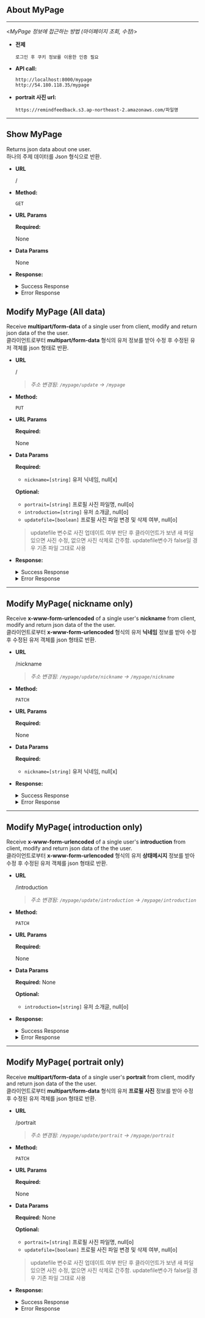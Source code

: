 ## About MyPage
----
  <_MyPage 정보에 접근하는 방법 (마이페이지 조회, 수정)_>
  
* **전제**
  ```
  로그인 후 쿠키 정보를 이용한 인증 필요
  ```

* **API call:**
  ```
  http://localhost:8000/mypage
  http://54.180.118.35/mypage
  ```


* **portrait 사진 url:**
  ```
  https://remindfeedback.s3.ap-northeast-2.amazonaws.com/파일명
  ```

---
**Show MyPage**
----
  Returns json data about one user.<br>
  하나의 주제 데이터를 Json 형식으로 반환.

* **URL**

  /

* **Method:**

  `GET`
  
*  **URL Params**

   **Required:**
 
    None

* **Data Params**

    None

* **Response:**
    <details>
    <summary>Success Response</summary>
    <div markdown="1">

    * **Code:** 200 <br />
    **Content:** 
    ```json
    {
        "success": true,
        "data": {
            "email": "marge@naver.com",
            "nickname": "marge3333",
            "portrait": "portrait-1575634780042.png",
            "introduction": "I am marge333"
        },
        "message": "마이페이지 조회 성공"
    }
  ```
    </div>
    </details>
    <details>
    <summary>Error Response</summary>
    <div markdown="1">

    * **Code:** 500 SERVER ERROR <br />
    **Content:** 
    ```json
    {
        "success": false,
        "data": "NONE",
        "message": "INTERNAL SERVER ERROR"
    }
    ```
    </div>
    </details>



**Modify MyPage (All data)**
----
  Receive **multipart/form-data** of a single user from client, modify and return json data of the the user. <br>
  클라이언트로부터 **multipart/form-data** 형식의 유저 정보를 받아 수정 후 수정된 유저 객체를 json 형태로 반환.

* **URL**

  /
  >*주소 변경됨: `/mypage/update` -> `/mypage`*

* **Method:**

  `PUT`
  
*  **URL Params**

   **Required:**
 
   None

* **Data Params**

    **Required:**
    * `nickname=[string]` 유저 닉네임, null[x]

    **Optional:**
    * `portrait=[string]` 프로필 사진 파일명, null[o]
    * `introduction=[string]` 유저 소개글, null[o]
    * `updatefile=[boolean]` 프로필 사진 파일 변경 및 삭제 여부, null[o]
    > updatefile 변수로 사진 업데이트 여부 판단 후 클라이언트가 보낸 새 파일 있으면 사진 수정, 없으면 사진 삭제로 간주함. updatefile변수가 false일 경우 기존 파일 그대로 사용

* **Response:**
    <details>
    <summary>Success Response</summary>
    <div markdown="1">

    * **Code:** 200 <br />
    **Content:** 유저 정보 수정 후 업데이트 된 유저 정보 json으로 리턴
    ```json
    {
        "success": false,
        "data": {
            "email": "marge@naver.com",
            "nickname": "marge222",
            "portrait": "portrait-1575637987835.png",
            "introduction": "I am marge344"
        },
        "message": "마이페이지 수정 성공"
    }
    ```
    </div>
    </details>
    <details>
    <summary>Error Response</summary>
    <div markdown="1">

    * **Code:** 403 FORBIDDEN : nickname 변수에 값이 없을 때 <br />
        **Content:** 
        ```json
        {
            "success": false,
            "data": "NONE",
            "message": "닉네임(nickname)은 반드시 입력해야 합니다."
        }
        ```

    * **Code:** 500 SERVER ERROR <br />
        **Content:** 
        ```json
        {
            "success": false,
            "data": "NONE",
            "message": "INTERNAL SERVER ERROR"
        }
        ```
    </div>
    </details>
  
  
---
  **Modify MyPage( nickname only)**
----
  Receive **x-www-form-urlencoded** of a single user's **nickname** from client, modify and return json data of the the user. <br>
  클라이언트로부터 **x-www-form-urlencoded** 형식의 유저 **닉네임** 정보를 받아 수정 후 수정된 유저 객체를 json 형태로 반환.

* **URL**

  /nickname
  >*주소 변경됨: `/mypage/update/nickname` -> `/mypage/nickname`*

* **Method:**

  `PATCH`
  
*  **URL Params**

   **Required:**
 
   None

* **Data Params**

    **Required:**
    * `nickname=[string]` 유저 닉네임, null[x]

* **Response:**
    <details>
    <summary>Success Response</summary>
    <div markdown="1">

    * **Code:** 200 <br />
    **Content:** 유저 정보 수정 후 업데이트 된 유저 정보 json으로 리턴
    ```json
    {
        "success": false,
        "data": {
            "email": "marge@naver.com",
            "nickname": "marge_edit",
            "portrait": "portrait-1575637987835.png",
            "introduction": "I am marge344"
        },
        "message": "마이페이지 nickname 수정 성공"
    }
    ```
    </div>
    </details>
    <details>
    <summary>Error Response</summary>
    <div markdown="1">

    * **Code:**  nickname 변수에 값이 없을 때 <br />
        **Content:** 
        ```json
        {
            "success": false,
            "data": "NONE",
            "message": "닉네임(nickname)은 반드시 입력해야 합니다."
        }
        ```

    * **Code:** 500 SERVER ERROR <br />
        **Content:** 
        ```json
        {
            "success": false,
            "data": "NONE",
            "message": "마이페이지 nickname 수정 실패"
        }
        ```
    </div>
    </details>  


---
  **Modify MyPage( introduction only)**
----
  Receive **x-www-form-urlencoded** of a single user's **introduction** from client, modify and return json data of the the user. <br>
  클라이언트로부터 **x-www-form-urlencoded** 형식의 유저 **상태메시지** 정보를 받아 수정 후 수정된 유저 객체를 json 형태로 반환.

* **URL**

  /introduction
  >*주소 변경됨: `/mypage/update/introduction` -> `/mypage/introduction`*

* **Method:**

  `PATCH`
  
*  **URL Params**

   **Required:**
 
   None

* **Data Params**

    **Required:**
    None

    **Optional:**
    * `introduction=[string]` 유저 소개글, null[o]

* **Response:**
    <details>
    <summary>Success Response</summary>
    <div markdown="1">

    * **Code:** 200 <br />
    **Content:** 유저 정보 수정 후 업데이트 된 유저 정보 json으로 리턴
    ```json
    {
        "success": false,
        "data": {
            "email": "marge@naver.com",
            "nickname": "marge222",
            "portrait": "portrait-1575637987835.png",
            "introduction": "introduction edited"
        },
        "message": "마이페이지 introduction 수정 성공"
    }
    ```
    </div>
    </details>
    <details>
    <summary>Error Response</summary>
    <div markdown="1">

    * **Code:** 500 SERVER ERROR <br />
    **Content:** 
    ```json
    {
        "success": false,
        "data": "NONE",
        "message": "마이페이지 introduction 수정 실패"
    }
    ```
    </div>
    </details>


---
  **Modify MyPage( portrait only)**
---
  Receive **multipart/form-data** of a single user's **portrait** from client, modify and return json data of the the user. <br>
  클라이언트로부터 **multipart/form-data** 형식의 유저 **프로필 사진** 정보를 받아 수정 후 수정된 유저 객체를 json 형태로 반환.

* **URL**

  /portrait
  >*주소 변경됨: `/mypage/update/portrait` -> `/mypage/portrait`*

* **Method:**

  `PATCH`
  
*  **URL Params**

   **Required:**
 
   None

* **Data Params**

    **Required:**
    None

    **Optional:**
    * `portrait=[string]` 프로필 사진 파일명, null[o]
    * `updatefile=[boolean]` 프로필 사진 파일 변경 및 삭제 여부, null[o]
    > updatefile 변수로 사진 업데이트 여부 판단 후 클라이언트가 보낸 새 파일 있으면 사진 수정, 없으면 사진 삭제로 간주함. updatefile변수가 false일 경우 기존 파일 그대로 사용

* **Response:**
    <details>
    <summary>Success Response</summary>
    <div markdown="1">

    * **Code:** 200 <br />
    **Content:** 기존 사진 파일 삭제, 새로운 파일 업로드, 유저 정보 수정 후 업데이트 된 유저 정보 json으로 리턴
    ```json
    {
        "success": true,
        "data": {
            "email": "marge@naver.com",
            "nickname": "marge222",
            "portrait": "portrait-1575637987835.png",
            "introduction": "I am marge344"
        },
        "message": "마이페이지 portrait 수정 성공"
    }
    ```
    </div>
    </details>
    <details>
    <summary>Error Response</summary>
    <div markdown="1">

    * **Code:** 500 SERVER ERROR <br />
    **Content:** 
    ```json
    {
        "success": false,
        "data": "NONE",
        "message": "마이페이지 portrait 수정 실패"
    }
    ```
    </div>
    </details> 
